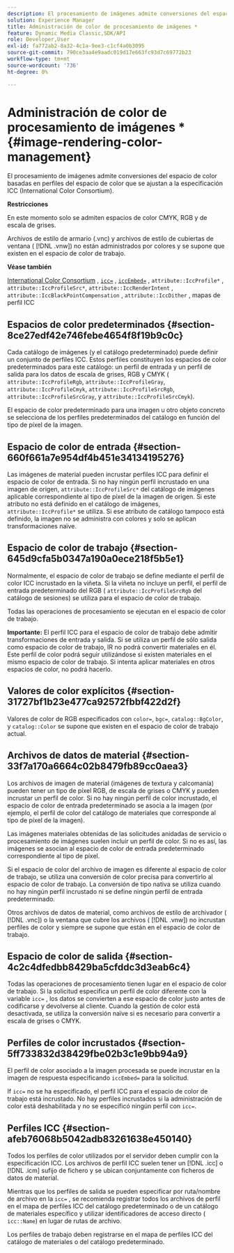 ```yaml
---
description: El procesamiento de imágenes admite conversiones del espacio de color basadas en perfiles del espacio de color que se ajustan a la especificación ICC (International Color Consortium).
solution: Experience Manager
title: Administración de color de procesamiento de imágenes *
feature: Dynamic Media Classic,SDK/API
role: Developer,User
exl-id: fa772ab2-8a32-4c1a-9ee3-c1cf4a0b3095
source-git-commit: 790ce3aa4e9aadc019d17e663fc93d7c69772b23
workflow-type: tm+mt
source-wordcount: '736'
ht-degree: 0%

---
```


# Administración de color de procesamiento de imágenes *{#image-rendering-color-management}

El procesamiento de imágenes admite conversiones del espacio de color basadas en perfiles del espacio de color que se ajustan a la especificación ICC (International Color Consortium).

**Restricciones**

En este momento solo se admiten espacios de color CMYK, RGB y de escala de grises.

Archivos de estilo de armario (.vnc) y archivos de estilo de cubiertas de ventana ( [!DNL .vnw]) no están administrados por colores y se supone que existen en el espacio de color de trabajo.

**Véase también**

[International Color Consortium](https://www.color.org/index.xalter) , [ `icc=`](../../../../../ir-api/http-protocol/image-rendering-api-ref/c-ir-http-protocol-ref/c-ir-http-protocol-command-reference/r-ir-icc.md#reference-86a2fff3cef24982ad2063d977a16e06) , [ `iccEmbed=`](../../../../../ir-api/http-protocol/image-rendering-api-ref/c-ir-http-protocol-ref/c-ir-http-protocol-command-reference/r-ir-iccembed.md#reference-47a433138c7c4b29b9b29871b2491a7f) , `attribute::IccProfile*` , `attribute::IccProfileSrc*`, `attribute::IccRenderIntent` , `attribute::IccBlackPointCompensation` , `attribute::IccDither` , mapas de perfil ICC

## Espacios de color predeterminados {#section-8ce27edf42e746febe4654f8f19b9c0c}

Cada catálogo de imágenes (y el catálogo predeterminado) puede definir un conjunto de perfiles ICC. Estos perfiles constituyen los espacios de color predeterminados para este catálogo: un perfil de entrada y un perfil de salida para los datos de escala de grises, RGB y CMYK ( `attribute::IccProfileRgb`, `attribute::IccProfileGray`, `attribute::IccProfileCmyk`, `attribute::IccProfileSrcRgb`, `attribute::IccProfileSrcGray`, y `attribute::IccProfileSrcCmyk`).

El espacio de color predeterminado para una imagen u otro objeto concreto se selecciona de los perfiles predeterminados del catálogo en función del tipo de píxel de la imagen.

## Espacio de color de entrada {#section-660f661a7e954df4b451e34134195276}

Las imágenes de material pueden incrustar perfiles ICC para definir el espacio de color de entrada. Si no hay ningún perfil incrustado en una imagen de origen, `attribute::IccProfileSrc*` del catálogo de imágenes aplicable correspondiente al tipo de píxel de la imagen de origen. Si este atributo no está definido en el catálogo de imágenes, `attribute::IccProfile*` se utiliza. Si ese atributo de catálogo tampoco está definido, la imagen no se administra con colores y solo se aplican transformaciones naïve.

## Espacio de color de trabajo {#section-645d9cfa5b0347a190a0ece218f5b5e1}

Normalmente, el espacio de color de trabajo se define mediante el perfil de color ICC incrustado en la viñeta. Si la viñeta no incluye un perfil, el perfil de entrada predeterminado del RGB ( `attribute::IccProfileSrcRgb` del catálogo de sesiones) se utiliza para el espacio de color de trabajo.

Todas las operaciones de procesamiento se ejecutan en el espacio de color de trabajo.

**Importante:** El perfil ICC para el espacio de color de trabajo debe admitir transformaciones de entrada y salida. Si se utiliza un perfil de sólo salida como espacio de color de trabajo, IR no podrá convertir materiales en él. Este perfil de color podrá seguir utilizándose si existen materiales en el mismo espacio de color de trabajo. Si intenta aplicar materiales en otros espacios de color, no podrá hacerlo.

## Valores de color explícitos {#section-31727bf1b23e477ca92572fbbf422d2f}

Valores de color de RGB especificados con `color=`, `bgc=`, `catalog::BgColor`, y `catalog::Color` se supone que existen en el espacio de color de trabajo actual.

## Archivos de datos de material {#section-33f7a170a6664c02b8479fb89cc0aea3}

Los archivos de imagen de material (imágenes de textura y calcomanía) pueden tener un tipo de píxel RGB, de escala de grises o CMYK y pueden incrustar un perfil de color. Si no hay ningún perfil de color incrustado, el espacio de color de entrada predeterminado se asocia a la imagen (por ejemplo, el perfil de color del catálogo de materiales que corresponde al tipo de píxel de la imagen).

Las imágenes materiales obtenidas de las solicitudes anidadas de servicio o procesamiento de imágenes suelen incluir un perfil de color. Si no es así, las imágenes se asocian al espacio de color de entrada predeterminado correspondiente al tipo de píxel.

Si el espacio de color del archivo de imagen es diferente al espacio de color de trabajo, se utiliza una conversión de color precisa para convertirlo al espacio de color de trabajo. La conversión de tipo nativa se utiliza cuando no hay ningún perfil incrustado ni se define ningún perfil de entrada predeterminado.

Otros archivos de datos de material, como archivos de estilo de archivador ( [!DNL .vnc]) o la ventana que cubre los archivos ( [!DNL .vnw]) no incrustan perfiles de color y siempre se supone que están en el espacio de color de trabajo.

## Espacio de color de salida {#section-4c2c4dfedbb8429ba5cfddc3d3eab6c4}

Todas las operaciones de procesamiento tienen lugar en el espacio de color de trabajo. Si la solicitud especifica un perfil de color diferente con la variable `icc=` , los datos se convierten a ese espacio de color justo antes de codificarse y devolverse al cliente. Cuando la gestión de color está desactivada, se utiliza la conversión naïve si es necesario para convertir a escala de grises o CMYK.

## Perfiles de color incrustados {#section-5ff733832d38429fbe02b3c1e9bb94a9}

El perfil de color asociado a la imagen procesada se puede incrustar en la imagen de respuesta especificando `iccEmbed=` para la solicitud.

If `icc=` no se ha especificado, el perfil ICC para el espacio de color de trabajo está incrustado. No hay perfiles incrustados si la administración de color está deshabilitada y no se especificó ningún perfil con `icc=`.

## Perfiles ICC {#section-afeb76068b5042adb83261638e450140}

Todos los perfiles de color utilizados por el servidor deben cumplir con la especificación ICC. Los archivos de perfil ICC suelen tener un [!DNL .icc] o [!DNL .icm] sufijo de fichero y se ubican conjuntamente con ficheros de datos de material.

Mientras que los perfiles de salida se pueden especificar por ruta/nombre de archivo en la `icc=` , se recomienda registrar todos los archivos de perfil en el mapa de perfiles ICC del catálogo predeterminado o de un catálogo de materiales específico y utilizar identificadores de acceso directo ( `icc::Name`) en lugar de rutas de archivo.

Los perfiles de trabajo deben registrarse en el mapa de perfiles ICC del catálogo de materiales o del catálogo predeterminado.
